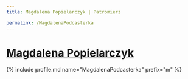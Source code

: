 ```yaml
---
title: Magdalena Popielarczyk | Patromierz

permalink: /MagdalenaPodcasterka
---
```


# [Magdalena Popielarczyk](https://patronite.pl/MagdalenaPodcasterka)

{% include profile.md name="MagdalenaPodcasterka" prefix="m" %}
